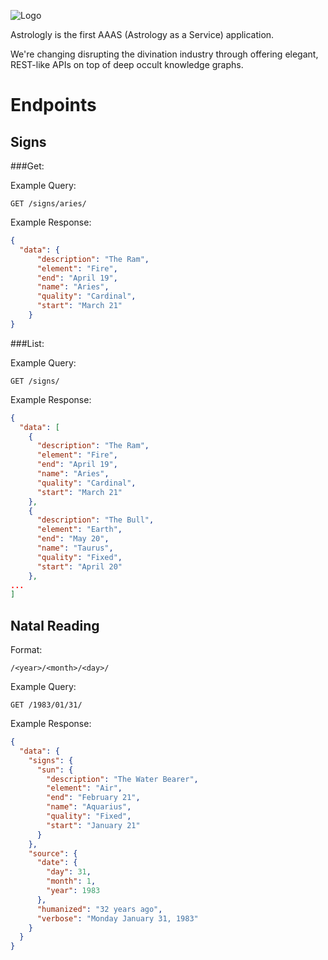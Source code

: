 ![Logo](https://raw.githubusercontent.com/jimmytheleaf/astrologly/master/img/Astrologly.png)


Astrologly is the first AAAS (Astrology as a Service) application.

We're changing disrupting the divination industry through offering elegant, REST-like APIs on top of deep occult knowledge graphs.



# Endpoints

## Signs

###Get:

Example Query:

```http
GET /signs/aries/
```

Example Response:

```json
{
  "data": {
      "description": "The Ram", 
      "element": "Fire", 
      "end": "April 19", 
      "name": "Aries", 
      "quality": "Cardinal", 
      "start": "March 21"
    }
}
```

###List:

Example Query:

```http
GET /signs/
```

Example Response:

```json
{
  "data": [
    {
      "description": "The Ram", 
      "element": "Fire", 
      "end": "April 19", 
      "name": "Aries", 
      "quality": "Cardinal", 
      "start": "March 21"
    }, 
    {
      "description": "The Bull", 
      "element": "Earth", 
      "end": "May 20", 
      "name": "Taurus", 
      "quality": "Fixed", 
      "start": "April 20"
    },
...
]
```


## Natal Reading

Format:

```http
/<year>/<month>/<day>/
```

Example Query:

```http
GET /1983/01/31/
```

Example Response:

```json
{
  "data": {
    "signs": {
      "sun": {
        "description": "The Water Bearer", 
        "element": "Air", 
        "end": "February 21", 
        "name": "Aquarius", 
        "quality": "Fixed", 
        "start": "January 21"
      }
    }, 
    "source": {
      "date": {
        "day": 31, 
        "month": 1, 
        "year": 1983
      }, 
      "humanized": "32 years ago", 
      "verbose": "Monday January 31, 1983"
    }
  }
}
```
